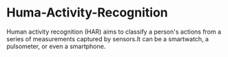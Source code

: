 # Huma-Activity-Recognition
Human activity recognition (HAR) aims to classify a person's actions from a series of measurements captured by sensors.It can be a smartwatch, a pulsometer, or even a smartphone.
